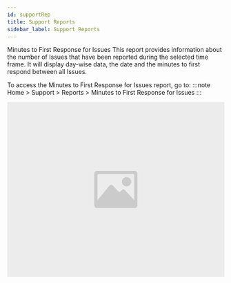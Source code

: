 ```yaml
---
id: supportRep
title: Support Reports
sidebar_label: Support Reports
---
```


Minutes to First Response for Issues
This report provides information about the number of Issues that have been reported during the selected time frame. It will display day-wise data, the date and the minutes to first respond between all Issues.

To access the Minutes to First Response for Issues report, go to:
:::note
Home > Support > Reports > Minutes to First Response for Issues
:::

![image](images/image.jpg)
